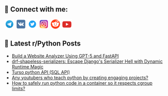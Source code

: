 ## 🔎 Connect with me:
[<img src="https://github.com/bullbesh/bullbesh/blob/main/images/Telegram.png" width="32" height="32" />](https://t.me/bullbesh)
[<img src="https://github.com/bullbesh/bullbesh/blob/main/images/VK.png" width="32" height="32" />](https://vk.com/bullbesh)
[<img src="https://github.com/bullbesh/bullbesh/blob/main/images/Twitter.png" width="32" height="32" />](https://twitter.com/bullbesh1)
[<img src="https://github.com/bullbesh/bullbesh/blob/main/images/Instagram.png" width="32" height="32" />](https://www.instagram.com/bullbesh)
[<img src="https://github.com/bullbesh/bullbesh/blob/main/images/Reddit.png" width="32" height="32" />](https://www.reddit.com/user/bullbesh)
[<img src="https://github.com/bullbesh/bullbesh/blob/main/images/YouTube.png" width="32" height="32" />](https://www.youtube.com/channel/UCtfjRs6uzgq5mfm8S06WTcg)

## 📕 Latest r/Python Posts
<!-- BLOG-POST-LIST:START -->
- [Build a Website Analyzer Using GPT-5 and FastAPI](https://www.reddit.com/r/Python/comments/1mlq781/build_a_website_analyzer_using_gpt5_and_fastapi/)
- [drf-shapeless-serializers: Escape Django&#39;s Serializer Hell with Dynamic Runtime Magic](https://www.reddit.com/r/Python/comments/1mloud2/drfshapelessserializers_escape_djangos_serializer/)
- [Turso python API &lpar;SQL API&rpar;](https://www.reddit.com/r/Python/comments/1mlma2a/turso_python_api_sql_api/)
- [Any youtubers who teach python by creating engaging projects?](https://www.reddit.com/r/Python/comments/1mlk2gm/any_youtubers_who_teach_python_by_creating/)
- [How to safely run python code in a container so it respects cgroup limits?](https://www.reddit.com/r/Python/comments/1mlj7ce/how_to_safely_run_python_code_in_a_container_so/)
<!-- BLOG-POST-LIST:END -->
